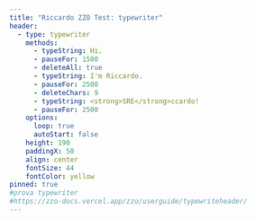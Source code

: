 ```yaml
---
title: "Riccardo ZZO Test: typewriter"
header:
  - type: typewriter
    methods:
      - typeString: Hi.
      - pauseFor: 1500
      - deleteAll: true
      - typeString: I'm Riccardo.
      - pauseFor: 2500
      - deleteChars: 9
      - typeString: <strong>SRE</strong>ccardo!
      - pauseFor: 2500
    options:
      loop: true
      autoStart: false
    height: 190
    paddingX: 50
    align: center
    fontSize: 44
    fontColor: yellow
pinned: true
#prova typewriter
#https://zzo-docs.vercel.app/zzo/userguide/typewriteheader/
---
```



